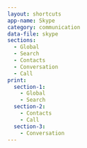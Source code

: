```yaml
---
layout: shortcuts
app-name: Skype
category: communication
data-file: skype
sections:
  - Global
  - Search
  - Contacts
  - Conversation
  - Call
print:
  section-1:
    - Global
    - Search
  section-2:
    - Contacts
    - Call
  section-3:
    - Conversation
---
```

